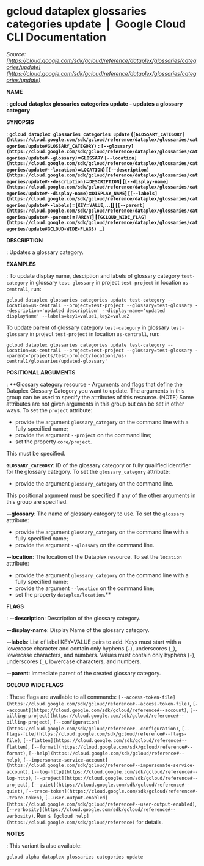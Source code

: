 # gcloud dataplex glossaries categories update  |  Google Cloud CLI Documentation

*Source: [https://cloud.google.com/sdk/gcloud/reference/dataplex/glossaries/categories/update](https://cloud.google.com/sdk/gcloud/reference/dataplex/glossaries/categories/update)*

**NAME**

: **gcloud dataplex glossaries categories update - updates a glossary category**

**SYNOPSIS**

: **`gcloud dataplex glossaries categories update` (`[GLOSSARY_CATEGORY](https://cloud.google.com/sdk/gcloud/reference/dataplex/glossaries/categories/update#GLOSSARY_CATEGORY)` : `[--glossary](https://cloud.google.com/sdk/gcloud/reference/dataplex/glossaries/categories/update#--glossary)`=`GLOSSARY` `[--location](https://cloud.google.com/sdk/gcloud/reference/dataplex/glossaries/categories/update#--location)`=`LOCATION`) [`[--description](https://cloud.google.com/sdk/gcloud/reference/dataplex/glossaries/categories/update#--description)`=`DESCRIPTION`] [`[--display-name](https://cloud.google.com/sdk/gcloud/reference/dataplex/glossaries/categories/update#--display-name)`=`DISPLAY_NAME`] [`[--labels](https://cloud.google.com/sdk/gcloud/reference/dataplex/glossaries/categories/update#--labels)`=[`KEY`=`VALUE`,…]] [`[--parent](https://cloud.google.com/sdk/gcloud/reference/dataplex/glossaries/categories/update#--parent)`=`PARENT`] [`[GCLOUD_WIDE_FLAG](https://cloud.google.com/sdk/gcloud/reference/dataplex/glossaries/categories/update#GCLOUD-WIDE-FLAGS) …`]**

**DESCRIPTION**

: Updates a glossary category.

**EXAMPLES**

: To update display name, desciption and labels of glossary category
`test-category` in glossary `test-glossary` in project
`test-project` in location `us-central1`, run:

```
gcloud dataplex glossaries categories update test-category --location=us-central1 --project=test-project --glossary=test-glossary --description='updated description' --display-name='updated displayName' --labels=key1=value1,key2=value2
```

To update parent of glossary category `test-category` in glossary
`test-glossary` in project `test-project` in location
`us-central1`, run:

```
gcloud dataplex glossaries categories update test-category --location=us-central1 --project=test-project --glossary=test-glossary --parent='projects/test-project/locations/us-central1/glossaries/updated-glossary'
```

**POSITIONAL ARGUMENTS**

: **Glossary category resource - Arguments and flags that define the Dataplex
Glossary Category you want to update. The arguments in this group can be used to
specify the attributes of this resource. (NOTE) Some attributes are not given
arguments in this group but can be set in other ways.
To set the `project` attribute:

- provide the argument `glossary_category` on the command line with a
fully specified name;
- provide the argument `--project` on the command line;
- set the property `core/project`.

This must be specified.

**`GLOSSARY_CATEGORY`**:
ID of the glossary category or fully qualified identifier for the glossary
category.
To set the `glossary_category` attribute:

- provide the argument `glossary_category` on the command line.

This positional argument must be specified if any of the other arguments in this
group are specified.

**--glossary**:
The name of glossary category to use.
To set the `glossary` attribute:

- provide the argument `glossary_category` on the command line with a
fully specified name;
- provide the argument `--glossary` on the command line.

**--location**:
The location of the Dataplex resource.
To set the `location` attribute:

- provide the argument `glossary_category` on the command line with a
fully specified name;
- provide the argument `--location` on the command line;
- set the property `dataplex/location`.**

**FLAGS**

: **--description**:
Description of the glossary category.

**--display-name**:
Display Name of the glossary category.

**--labels**:
List of label KEY=VALUE pairs to add.
Keys must start with a lowercase character and contain only hyphens
(`-`), underscores (`_`), lowercase characters, and
numbers. Values must contain only hyphens (`-`), underscores
(`_`), lowercase characters, and numbers.

**--parent**:
Immediate parent of the created glossary category.

**GCLOUD WIDE FLAGS**

: These flags are available to all commands: `[--access-token-file](https://cloud.google.com/sdk/gcloud/reference#--access-token-file)`,
`[--account](https://cloud.google.com/sdk/gcloud/reference#--account)`, `[--billing-project](https://cloud.google.com/sdk/gcloud/reference#--billing-project)`,
`[--configuration](https://cloud.google.com/sdk/gcloud/reference#--configuration)`,
`[--flags-file](https://cloud.google.com/sdk/gcloud/reference#--flags-file)`,
`[--flatten](https://cloud.google.com/sdk/gcloud/reference#--flatten)`, `[--format](https://cloud.google.com/sdk/gcloud/reference#--format)`, `[--help](https://cloud.google.com/sdk/gcloud/reference#--help)`, `[--impersonate-service-account](https://cloud.google.com/sdk/gcloud/reference#--impersonate-service-account)`,
`[--log-http](https://cloud.google.com/sdk/gcloud/reference#--log-http)`,
`[--project](https://cloud.google.com/sdk/gcloud/reference#--project)`, `[--quiet](https://cloud.google.com/sdk/gcloud/reference#--quiet)`, `[--trace-token](https://cloud.google.com/sdk/gcloud/reference#--trace-token)`, `[--user-output-enabled](https://cloud.google.com/sdk/gcloud/reference#--user-output-enabled)`,
`[--verbosity](https://cloud.google.com/sdk/gcloud/reference#--verbosity)`.
Run `$ [gcloud help](https://cloud.google.com/sdk/gcloud/reference)` for details.

**NOTES**

: This variant is also available:

```
gcloud alpha dataplex glossaries categories update
```